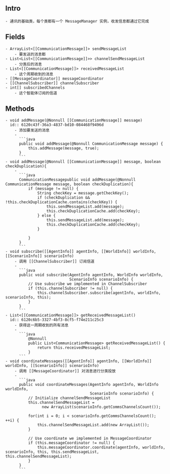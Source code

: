 ## Intro
	- 通讯的基础类，每个类都有一个 MessageManager 实例，收发信息都通过它完成
## Fields
	- ArrayList<[[CommunicationMessage]]> sendMessageList
		- 要发送的消息都
	- List<List<[[CommunicationMessage]]>> channelSendMessageList
		- 分类后的消息
	- List<[[CommunicationMessage]]> receivedMessageList
		- 这个周期收到的消息
	- [[MessageCoordinator]] messageCoordinator
	- [[ChannelSubscriber]] channelSubscriber
	- int[] subscribedChannels
		- 这个智能体订阅的信道
## Methods
	- void addMessage(@Nonnull [[CommunicationMessage]] message)
	  id:: 6120c43f-36a3-4837-bd10-084468f9496d
		- 添加要发送的消息
		-
		  ```java
		  public void addMessage(@Nonnull CommunicationMessage message) {
		      this.addMessage(message, true);
		  }
		  ```
	- void addMessage(@Nonnull [[CommunicationMessage]] message, boolean checkDuplication){
		-
		  ```java
		  CommunicationMessagepublic void addMessage(@Nonnull CommunicationMessage message, boolean checkDuplication){
		      if (message != null) {
		          String checkKey = message.getCheckKey();
		          if (checkDuplication && !this.checkDuplicationCache.contains(checkKey)) {
		              this.sendMessageList.add(message);
		              this.checkDuplicationCache.add(checkKey);
		          } else {
		              this.sendMessageList.add(message);
		              this.checkDuplicationCache.add(checkKey);
		          }
		  
		      }
		  }
		  ```
	- void subscribe([[AgentInfo]] agentInfo, [[WorldInfo]] worldInfo, [[ScenarioInfo]] scenarioInfo)
		- 调用 [[ChannelSubscriber]] 订阅信道
		-
		  ```java
		  public void subscribe(AgentInfo agentInfo, WorldInfo worldInfo,
		                        ScenarioInfo scenarioInfo) {
		      // Use subscribe we implemented in ChannelSubscriber
		      if (this.channelSubscriber != null) {
		          this.channelSubscriber.subscribe(agentInfo, worldInfo, scenarioInfo, this);
		      }
		  }
		  ```
	- List<[[CommunicationMessage]]> getReceivedMessageList()
	  id:: 6120c6b5-3327-4bf3-8cf5-f74e211c25c3
		- 获得这一周期收到的所有消息
		-
		  ```java
		      @Nonnull
		      public List<CommunicationMessage> getReceivedMessageList() {
		          return this.receivedMessageList;
		      }
		  ```
	- void coordinateMessages([[AgentInfo]] agentInfo, [[WorldInfo]] worldInfo, [[ScenarioInfo]] scenarioInfo)
		- 调用 [[MessageCoordinator]] 对消息进行分类投放
		-
		  ```java
		  public void coordinateMessages(AgentInfo agentInfo, WorldInfo worldInfo,
		                                 ScenarioInfo scenarioInfo) {
		      // Initialize channelSendMessageList
		      this.channelSendMessageList =
		        	new ArrayList(scenarioInfo.getCommsChannelsCount());
		  
		      for(int i = 0; i < scenarioInfo.getCommsChannelsCount(); ++i) {
		          this.channelSendMessageList.add(new ArrayList());
		      }
		  
		      // Use coordinate we implemented in MessageCoordinator
		      if (this.messageCoordinator != null) {
		          this.messageCoordinator.coordinate(agentInfo, worldInfo, scenarioInfo, this, this.sendMessageList, this.channelSendMessageList);
		      }
		  }
		  ```